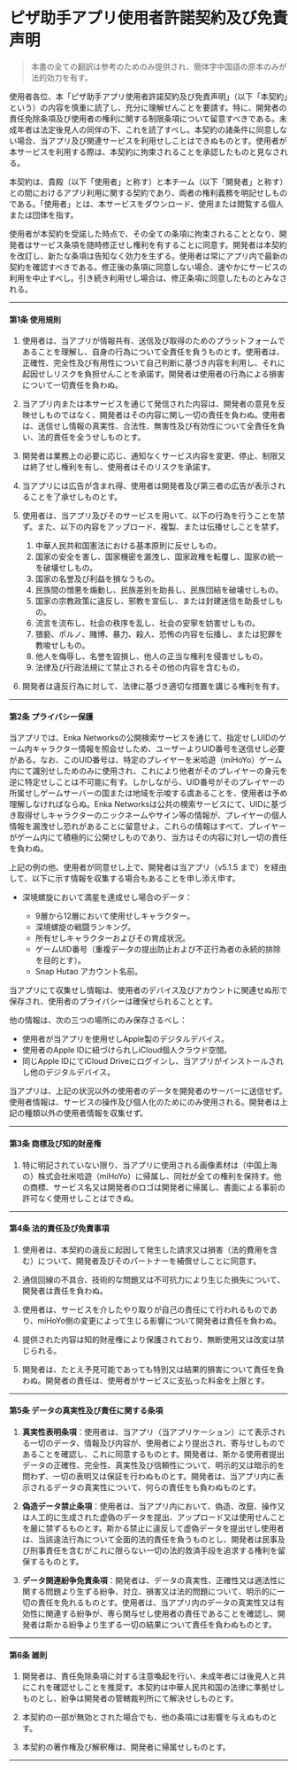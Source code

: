 # **ピザ助手アプリ使用者許諾契約及び免責声明**

> 本書の全ての翻訳は参考のためのみ提供され、簡体字中国語の原本のみが法的効力を有す。

使用者各位、本「ピザ助手アプリ使用者許諾契約及び免責声明」（以下「本契約」という）の内容を慎重に読了し、充分に理解せんことを要請す。特に、開発者の責任免除条項及び使用者の権利に関する制限条項について留意すべきである。未成年者は法定後見人の同伴の下、これを読了すべし。本契約の諸条件に同意しない場合、当アプリ及び関連サービスを利用せしことはできぬものとす。使用者が本サービスを利用する際は、本契約に拘束されることを承認したものと見なされる。

本契約は、貴殿（以下「使用者」と称す）と本チーム（以下「開発者」と称す）との間におけるアプリ利用に関する契約であり、両者の権利義務を明記せしものである。「使用者」とは、本サービスをダウンロード、使用または閲覧する個人または団体を指す。

使用者が本契約を受諾した時点で、その全ての条項に拘束されることとなり、開発者はサービス条項を随時修正せし権利を有することに同意す。開発者は本契約を改訂し、新たな条項は告知なく効力を生ずる。使用者は常にアプリ内で最新の契約を確認すべきである。修正後の条項に同意しない場合、速やかにサービスの利用を中止すべし。引き続き利用せし場合は、修正条項に同意したものとみなされる。

---

#### 第1条 使用規則

1. 使用者は、当アプリが情報共有、送信及び取得のためのプラットフォームであることを理解し、自身の行為について全責任を負うものとす。使用者は、正確性、完全性及び有用性について自己判断に基づき内容を利用し、それに起因せしリスクを負担せんことを承諾す。開発者は使用者の行為による損害について一切責任を負わぬ。

2. 当アプリ内または本サービスを通じて発信された内容は、開発者の意見を反映せしものではなく、開発者はその内容に関し一切の責任を負わぬ。使用者は、送信せし情報の真実性、合法性、無害性及び有効性について全責任を負い、法的責任を全うせしものとす。

3. 開発者は業務上の必要に応じ、通知なくサービス内容を変更、停止、制限又は終了せし権利を有し、使用者はそのリスクを承諾す。

4. 当アプリには広告が含まれ得、使用者は開発者及び第三者の広告が表示されることを了承せしものとす。

5. 使用者は、当アプリ及びそのサービスを用いて、以下の行為を行うことを禁ず。また、以下の内容をアップロード、複製、または伝播せしことを禁ず。

    1. 中華人民共和国憲法における基本原則に反せしもの。
    2. 国家の安全を害し、国家機密を漏洩し、国家政権を転覆し、国家の統一を破壊せしもの。
    3. 国家の名誉及び利益を損なうもの。
    4. 民族間の憎悪を煽動し、民族差別を助長し、民族団結を破壊せしもの。
    5. 国家の宗教政策に違反し、邪教を宣伝し、または封建迷信を助長せしもの。
    6. 流言を流布し、社会の秩序を乱し、社会の安寧を妨害せしもの。
    7. 猥褻、ポルノ、賭博、暴力、殺人、恐怖の内容を伝播し、または犯罪を教唆せしもの。
    8. 他人を侮辱し、名誉を毀損し、他人の正当な権利を侵害せしもの。
    9. 法律及び行政法規にて禁止されるその他の内容を含むもの。

6. 開発者は違反行為に対して、法律に基づき適切な措置を講じる権利を有す。

---

#### 第2条 プライバシー保護

当アプリでは、Enka Networksの公開検索サービスを通じて、指定せしUIDのゲーム内キャラクター情報を照会せしため、ユーザーよりUID番号を送信せし必要がある。なお、このUID番号は、特定のプレイヤーを米哈遊（miHoYo）ゲーム内にて識別せしためのみに使用され、これにより他者がそのプレイヤーの身元を逆に特定せしことは不可能に有す。しかしながら、UID番号がそのプレイヤーの所属せしゲームサーバーの国または地域を示唆する虞あることを、使用者は予め理解しなければならぬ。Enka Networksは公共の検索サービスにて、UIDに基づき取得せしキャラクターのニックネームやサイン等の情報が、プレイヤーの個人情報を漏洩せし恐れがあることに留意せよ。これらの情報はすべて、プレイヤーがゲーム内にて積極的に公開せしものであり、当方はその内容に対し一切の責任を負わぬ。

上記の例の他、使用者が同意せし上で、開発者は当アプリ（v5.1.5 まで）を経由して、以下に示す情報を収集する場合もあることを申し添え申す。

- 深境螺旋において満星を達成せし場合のデータ：

    - 9層から12層において使用せしキャラクター。
    - 深境螺旋の戦闘ランキング。
    - 所有せしキャラクターおよびその育成状況。
    - ゲームUID番号（重複データの提出防止および不正行為者の永続的排除を目的とす）。
    - Snap Hutao アカウント名前。

当アプリにて収集せし情報は、使用者のデバイス及びアカウントに関連せぬ形で保存され、使用者のプライバシーは確保せられることとす。

他の情報は、次の三つの場所にのみ保存さるべし：

- 使用者が当アプリを使用せしApple製のデジタルデバイス。
- 使用者のApple IDに紐づけられしiCloud個人クラウド空間。
- 同じApple IDにてiCloud Driveにログインし、当アプリがインストールされし他のデジタルデバイス。

当アプリは、上記の状況以外の使用者のデータを開発者のサーバーに送信せず。使用者情報は、サービスの操作及び個人化のためにのみ使用される。開発者は上記の種類以外の使用者情報を収集せず。

---

#### 第3条 商標及び知的財産権

1. 特に明記されていない限り、当アプリに使用される画像素材は（中国上海の）株式会社米哈遊（miHoYo）に帰属し、同社が全ての権利を保持す。他の商標、サービス名又は開発者のロゴは開発者に帰属し、書面による事前の許可なく使用せしことはできぬ。

---

#### 第4条 法的責任及び免責事項

1. 使用者は、本契約の違反に起因して発生した請求又は損害（法的費用を含む）について、開発者及びそのパートナーを補償せしことに同意す。

2. 通信回線の不具合、技術的な問題又は不可抗力により生じた損失について、開発者は責任を負わぬ。

3. 使用者は、サービスを介したやり取りが自己の責任にて行われるものであり、miHoYo側の変更によって生じる影響について開発者は責任を負わぬ。

4. 提供された内容は知的財産権により保護されており、無断使用又は改変は禁じられる。

5. 開発者は、たとえ予見可能であっても特別又は結果的損害について責任を負わぬ。開発者の責任は、使用者がサービスに支払った料金を上限とす。

---

#### 第5条 データの真実性及び責任に関する条項

1. **真実性表明条項**：使用者は、当アプリ（当アプリケーション）にて表示される一切のデータ、情報及び内容が、使用者により提出され、寄与せしものであることを確認し、これに同意するものとす。開発者は、斯かる使用者提出データの正確性、完全性、真実性及び信頼性について、明示的又は暗示的を問わず、一切の表明又は保証を行わぬものとす。開発者は、当アプリ内に表示されるデータの真実性について、何らの責任をも負わぬものとす。

2. **偽造データ禁止条項**：使用者は、当アプリ内において、偽造、改竄、操作又は人工的に生成された虚偽のデータを提出、アップロード又は使用せんことを厳に禁ずるものとす。斯かる禁止に違反して虚偽データを提出せし使用者は、当該違法行為について全面的法的責任を負うものとし、開発者は民事及び刑事責任を含むがこれに限らない一切の法的救済手段を追求する権利を留保するものとす。

3. **データ関連紛争免責条項**：開発者は、データの真実性、正確性又は適法性に関する問題より生ずる紛争、対立、損害又は法的問題について、明示的に一切の責任を免れるものとす。使用者は、当アプリ内のデータの真実性又は有効性に関連する紛争が、専ら関与せし使用者の責任であることを確認し、開発者は斯かる紛争より生ずる一切の結果について責任を負わぬものとす。

---

#### 第6条 雑則

1. 開発者は、責任免除条項に対する注意喚起を行い、未成年者には後見人と共にこれを確認せしことを推奨す。本契約は中華人民共和国の法律に準拠せしものとし、紛争は開発者の管轄裁判所にて解決せしものとす。

2. 本契約の一部が無効とされた場合でも、他の条項には影響を与えぬものとす。

3. 本契約の著作権及び解釈権は、開発者に帰属せしものとす。

---